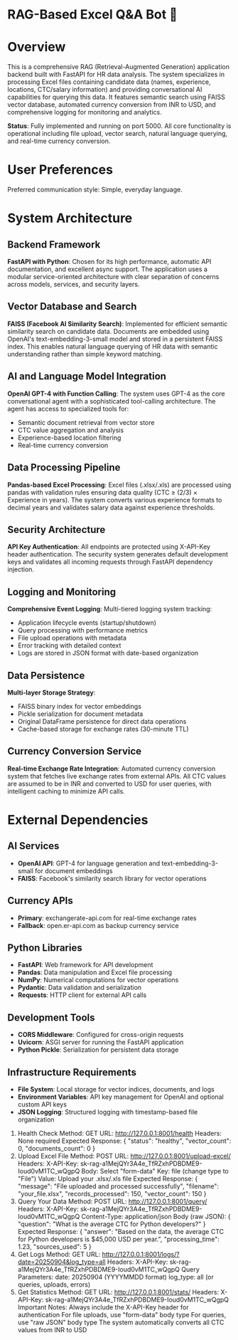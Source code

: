 # RAG-Based Excel Q\&A Bot 🤖

# Overview

This is a comprehensive RAG (Retrieval-Augmented Generation) application backend built with FastAPI for HR data analysis. The system specializes in processing Excel files containing candidate data (names, experience, locations, CTC/salary information) and providing conversational AI capabilities for querying this data. It features semantic search using FAISS vector database, automated currency conversion from INR to USD, and comprehensive logging for monitoring and analytics.

**Status**: Fully implemented and running on port 5000. All core functionality is operational including file upload, vector search, natural language querying, and real-time currency conversion.

# User Preferences

Preferred communication style: Simple, everyday language.

# System Architecture

## Backend Framework
**FastAPI with Python**: Chosen for its high performance, automatic API documentation, and excellent async support. The application uses a modular service-oriented architecture with clear separation of concerns across models, services, and security layers.

## Vector Database and Search
**FAISS (Facebook AI Similarity Search)**: Implemented for efficient semantic similarity search on candidate data. Documents are embedded using OpenAI's text-embedding-3-small model and stored in a persistent FAISS index. This enables natural language querying of HR data with semantic understanding rather than simple keyword matching.

## AI and Language Model Integration
**OpenAI GPT-4 with Function Calling**: The system uses GPT-4 as the core conversational agent with a sophisticated tool-calling architecture. The agent has access to specialized tools for:
- Semantic document retrieval from vector store
- CTC value aggregation and analysis
- Experience-based location filtering
- Real-time currency conversion

## Data Processing Pipeline
**Pandas-based Excel Processing**: Excel files (.xlsx/.xls) are processed using pandas with validation rules ensuring data quality (CTC ≥ (2/3) × Experience in years). The system converts various experience formats to decimal years and validates salary data against experience thresholds.

## Security Architecture
**API Key Authentication**: All endpoints are protected using X-API-Key header authentication. The security system generates default development keys and validates all incoming requests through FastAPI dependency injection.

## Logging and Monitoring
**Comprehensive Event Logging**: Multi-tiered logging system tracking:
- Application lifecycle events (startup/shutdown)
- Query processing with performance metrics
- File upload operations with metadata
- Error tracking with detailed context
- Logs are stored in JSON format with date-based organization

## Data Persistence
**Multi-layer Storage Strategy**:
- FAISS binary index for vector embeddings
- Pickle serialization for document metadata
- Original DataFrame persistence for direct data operations
- Cache-based storage for exchange rates (30-minute TTL)

## Currency Conversion Service
**Real-time Exchange Rate Integration**: Automated currency conversion system that fetches live exchange rates from external APIs. All CTC values are assumed to be in INR and converted to USD for user queries, with intelligent caching to minimize API calls.

# External Dependencies

## AI Services
- **OpenAI API**: GPT-4 for language generation and text-embedding-3-small for document embeddings
- **FAISS**: Facebook's similarity search library for vector operations

## Currency APIs
- **Primary**: exchangerate-api.com for real-time exchange rates
- **Fallback**: open.er-api.com as backup currency service

## Python Libraries
- **FastAPI**: Web framework for API development
- **Pandas**: Data manipulation and Excel file processing
- **NumPy**: Numerical computations for vector operations
- **Pydantic**: Data validation and serialization
- **Requests**: HTTP client for external API calls

## Development Tools
- **CORS Middleware**: Configured for cross-origin requests
- **Uvicorn**: ASGI server for running the FastAPI application
- **Python Pickle**: Serialization for persistent data storage

## Infrastructure Requirements
- **File System**: Local storage for vector indices, documents, and logs
- **Environment Variables**: API key management for OpenAI and optional custom API keys
- **JSON Logging**: Structured logging with timestamp-based file organization



1. Health Check
Method: GET
URL: http://127.0.0.1:8001/health
Headers: None required
Expected Response:
{
  "status": "healthy",
  "vector_count": 0,
  "documents_count": 0
}
2. Upload Excel File
Method: POST
URL: http://127.0.0.1:8001/upload-excel/
Headers:
X-API-Key: sk-rag-a1MejQYr3A4e_TfRZxhPDBDME9-Ioud0vM1TC_wQgpQ
Body:
Select "form-data"
Key: file (change type to "File")
Value: Upload your .xlsx/.xls file
Expected Response:
{
  "message": "File uploaded and processed successfully",
  "filename": "your_file.xlsx",
  "records_processed": 150,
  "vector_count": 150
}
3. Query Your Data
Method: POST
URL: http://127.0.0.1:8001/query/
Headers:
X-API-Key: sk-rag-a1MejQYr3A4e_TfRZxhPDBDME9-Ioud0vM1TC_wQgpQ
Content-Type: application/json
Body (raw JSON):
{
  "question": "What is the average CTC for Python developers?"
}
Expected Response:
{
  "answer": "Based on the data, the average CTC for Python developers is $45,000 USD per year.",
  "processing_time": 1.23,
  "sources_used": 5
}
4. Get Logs
Method: GET
URL: http://127.0.0.1:8001/logs/?date=20250904&log_type=all
Headers:
X-API-Key: sk-rag-a1MejQYr3A4e_TfRZxhPDBDME9-Ioud0vM1TC_wQgpQ
Query Parameters:
date: 20250904 (YYYYMMDD format)
log_type: all (or queries, uploads, errors)
5. Get Statistics
Method: GET
URL: http://127.0.0.1:8001/stats/
Headers:
X-API-Key: sk-rag-a1MejQYr3A4e_TfRZxhPDBDME9-Ioud0vM1TC_wQgpQ
Important Notes:
Always include the X-API-Key header for authentication
For file uploads, use "form-data" body type
For queries, use "raw JSON" body type
The system automatically converts all CTC values from INR to USD